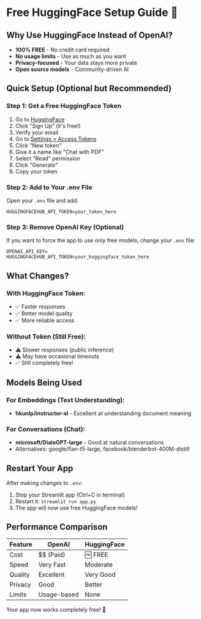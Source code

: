 # Free HuggingFace Setup Guide 🤗

## Why Use HuggingFace Instead of OpenAI?

- **100% FREE** - No credit card required
- **No usage limits** - Use as much as you want
- **Privacy-focused** - Your data stays more private
- **Open source models** - Community-driven AI

## Quick Setup (Optional but Recommended)

### Step 1: Get a Free HuggingFace Token
1. Go to [HuggingFace](https://huggingface.co)
2. Click "Sign Up" (it's free!)
3. Verify your email
4. Go to [Settings > Access Tokens](https://huggingface.co/settings/tokens)
5. Click "New token"
6. Give it a name like "Chat with PDF"
7. Select "Read" permission
8. Click "Generate"
9. Copy your token

### Step 2: Add to Your .env File
Open your `.env` file and add:
```
HUGGINGFACEHUB_API_TOKEN=your_token_here
```

### Step 3: Remove OpenAI Key (Optional)
If you want to force the app to use only free models, change your `.env` file:
```
OPENAI_API_KEY=
HUGGINGFACEHUB_API_TOKEN=your_huggingface_token_here
```

## What Changes?

### With HuggingFace Token:
- ✅ Faster responses
- ✅ Better model quality
- ✅ More reliable access

### Without Token (Still Free):
- ⚠️ Slower responses (public inference)
- ⚠️ May have occasional timeouts
- ✅ Still completely free!

## Models Being Used

### For Embeddings (Text Understanding):
- **hkunlp/instructor-xl** - Excellent at understanding document meaning

### For Conversations (Chat):
- **microsoft/DialoGPT-large** - Good at natural conversations
- Alternatives: google/flan-t5-large, facebook/blenderbot-400M-distill

## Restart Your App

After making changes to `.env`:
1. Stop your Streamlit app (Ctrl+C in terminal)
2. Restart it: `streamlit run app.py`
3. The app will now use free HuggingFace models!

## Performance Comparison

| Feature | OpenAI | HuggingFace |
|---------|--------|-------------|
| Cost | $$ (Paid) | 🆓 FREE |
| Speed | Very Fast | Moderate |
| Quality | Excellent | Very Good |
| Privacy | Good | Better |
| Limits | Usage-based | None |

Your app now works completely free! 🎉
